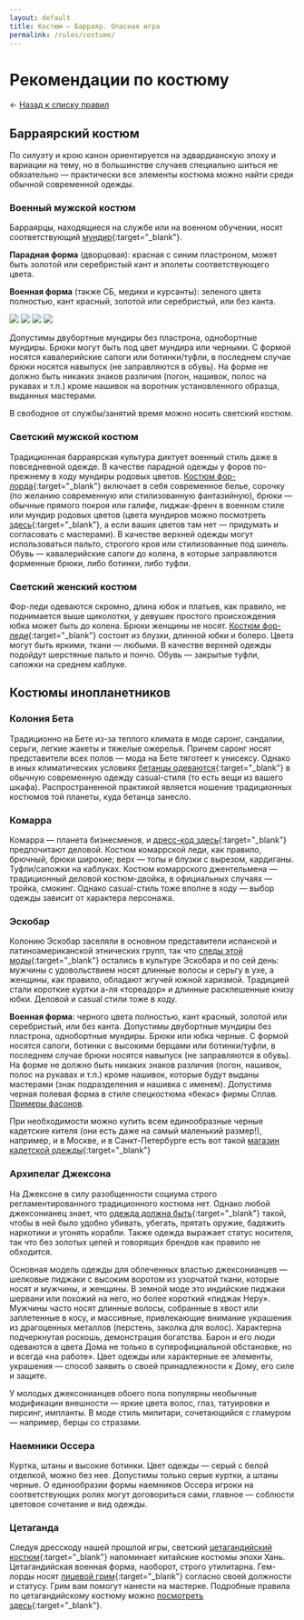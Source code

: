 ```yaml
---
layout: default
title: Костюм — Барраяр. Опасная игра
permalink: /rules/costume/
---
```


# Рекомендации по костюму

&larr; [Назад к списку правил](/rules/)

## Барраярский костюм
По силуэту и крою канон ориентируется на эдвардианскую эпоху и вариации на тему, но в большинстве случаев специально шиться не обязательно — практически все элементы костюма можно найти среди обычной современной одежды.

### Военный мужской костюм
Барраярцы, находящиеся на службе или на военном обучении, носят соответствующий [мундир](https://ru.pinterest.com/tachisis/barrayar-uniform/){:target="_blank"}.

__Парадная форма__ (дворцовая): красная с синим пластроном, может быть золотой или серебристый кант и эполеты соответствующего цвета.

__Военная форма__ (также СБ, медики и курсанты): зеленого цвета полностью, кант красный, золотой или серебристый, или без канта.

<a href="https://fotki.yandex.ru/next/users/s-prince/album/220592/view/1233064" target="_blank"><img src="https://img-fotki.yandex.ru/get/57797/73596289.d/0_12d0a8_ed1ef604_M.jpg" style="max-height:140px;" border="0"/></a> <a href="https://fotki.yandex.ru/next/users/s-prince/album/220592/view/1233066" target="_blank"><img src="https://img-fotki.yandex.ru/get/194503/73596289.d/0_12d0aa_c509d1fa_M.jpg" style="max-height:140px;" border="0"/></a> <a href="https://fotki.yandex.ru/next/users/s-prince/album/220592/view/1233067" target="_blank"><img src="https://img-fotki.yandex.ru/get/195559/73596289.d/0_12d0ab_7c17bedb_M.jpg" style="max-height:140px;" border="0"/></a> <a href="https://fotki.yandex.ru/next/users/s-prince/album/220592/view/1233068" target="_blank"><img src="https://img-fotki.yandex.ru/get/48807/73596289.d/0_12d0ac_fd30fd6a_M.jpg" style="max-height:140px;" border="0"/></a>

Допустимы двубортные мундиры без пластрона, однобортные мундиры. Брюки могут быть под цвет мундира или черными. С формой носятся кавалерийские сапоги или ботинки/туфли, в последнем случае брюки носятся навыпуск (не заправляются в обувь). На форме не должно быть никаких знаков различия (погон, нашивок, полос на рукавах и т.п.) кроме нашивок на воротник установленного образца, выданных мастерами.

В свободное от службы/занятий время можно носить светский костюм.

### Светский мужской костюм
Традиционная барраярская культура диктует военный стиль даже в повседневной одежде. В качестве парадной одежды у форов по-прежнему в ходу мундиры родовых цветов. [Костюм фор-лорда](http://www.pinterest.com/tachisis/vor-lords/){:target="_blank"} включает в себя современное белье, сорочку (по желанию современную или стилизованную фантазийную), брюки — обычные прямого покроя или галифе, пиджак-френч в военном стиле или мундир родовых цветов (цвета мундиров можно посмотреть [здесь](https://docs.google.com/document/d/1vTeayHwDEkI4jJmVdeMq8qkcl9tdcR9RaqF1aSq4Mlk/edit?usp=sharing){:target="_blank"}, а если ваших цветов там нет — придумать и согласовать с мастерами). В качестве верхней одежды могут использоваться пальто, строгого кроя или стилизованные под шинель. Обувь — кавалерийские сапоги до колена, в которые заправляются форменные брюки, либо ботинки, либо туфли.

### Светский женский костюм
Фор-леди одеваются скромно, длина юбок и платьев, как правило, не поднимается выше щиколотки, у девушек простого происхождения юбка может быть до колена. Брюки женщины не носят. [Костюм фор-леди](http://www.pinterest.com/tachisis/vor-ladies/){:target="_blank"} состоит из блузки, длинной юбки и болеро. Цвета могут быть яркими, ткани — любыми. В качестве верхней одежды подойдут шерстяные пальто и пончо. Обувь — закрытые туфли, сапожки на среднем каблуке.

## Костюмы инопланетников

### Колония Бета
Традиционно на Бете из-за теплого климата в моде саронг, сандалии, серьги, легкие жакеты и тяжелые ожерелья. Причем саронг носят представители всех полов — мода на Бете тяготеет к унисексу. Однако в иных климатических условиях [бетанцы одеваются](https://ru.pinterest.com/tachisis/barrayar-beta-colony/){:target="_blank"} в обычную современную одежду casual-стиля (то есть вещи из вашего шкафа). Распространенной практикой является ношение традиционных костюмов той планеты, куда бетанца занесло.

### Комарра
Комарра — планета бизнесменов, и [дресс-код здесь](https://ru.pinterest.com/tachisis/barrayar-komarr/){:target="_blank"} предпочитают деловой. Костюм комаррской леди, как правило, брючный, брюки широкие; верх — топы и блузки с вырезом, кардиганы. Туфли/сапожки на каблуках. Костюм комаррского джентельмена — традиционный деловой костюм-двойка, в официальных случаях — тройка, смокинг. Однако casual-стиль тоже вполне в ходу — выбор одежды зависит от характера персонажа.

### Эскобар
Колонию Эскобар заселяли в основном представители испанской и латиноамериканской этнических групп, так что [следы этой моды](https://ru.pinterest.com/tachisis/barrayar-escobar/){:target="_blank"} остались в культуре Эскобара и по сей день: мужчины с удовольствием носят длинные волосы и серьгу в ухе, а женщины, как правило, обладают жгучей южной харизмой. Традицией стали короткие куртки а-ля «тореадор» и длинные расклешенные книзу юбки. Деловой и casual стили тоже в ходу.

__Военная форма__: черного цвета полностью, кант красный, золотой или серебристый, или без канта.
Допустимы двубортные мундиры без пластрона, однобортные мундиры. Брюки или юбка черные. С формой носятся сапоги, ботинки с высокими берцами или ботинки/туфли, в последнем случае брюки носятся навыпуск (не заправляются в обувь). На форме не должно быть никаких знаков различия (погон, нашивок, полос на рукавах и т.п.) кроме нашивок, которые будут выданы мастерами (знак подразделения и нашивка с именем). Допустима черная полевая форма в стиле спецкостюма «бекас» фирмы Сплав.
[Примеры фасонов](https://www.pinterest.ru/tachisis/barrayar-escobar/military-uniform/).

При необходимости можно купить всем единообразные черные кадетские кителя (они есть даже на самый маленький размер!), например, и в Москве, и в Санкт-Петербурге есть вот такой [магазин кадетской одежды](http://kamuflyag-shop.ru/elements-list/kiteli/){:target="_blank"}

### Архипелаг Джексона
На Джексоне в силу разобщенности социума строго регламентированного традиционного костюма нет. Однако любой джексонианец знает, что [одежда должна быть](https://ru.pinterest.com/tachisis/barrayar-jacksons-whole/){:target="_blank"} такой, чтобы в ней было удобно убивать, убегать, прятать оружие, бадяжить наркотики и угонять корабли. Также одежда выражает статус носителя, так что без золотых цепей и говорящих брендов как правило не обходится.

Основная модель одежды для облеченных властью джексонианцев — шелковые пиджаки с высоким воротом из узорчатой ткани, которые носят и мужчины, и женщины. В земной моде это индийские пиджаки шервани или похожий на него, но более короткий «пиджак Неру».
Мужчины часто носят длинные волосы, собранные в хвост или заплетенные в косу, и массивные, привлекающие внимание украшения из драгоценных металлов (перстень, заколка для волос). Характерна подчеркнутая роскошь, демонстрация богатства. Барон и его люди одеваются в цвета Дома не только в суперофициальной обстановке, но и всегда «на работе». Цвет одежды или характерные ее элементы, украшения — способ заявить о своей принадлежности к Дому, его силе и защите.

У молодых джексонианцев обоего пола популярны необычные модификации внешности — яркие цвета волос, глаз, татуировки и пирсинг, импланты. В моде стиль милитари, сочетающийся с гламуром — например, берцы со стразами.  


### Наемники Оссера
Куртка, штаны и высокие ботинки. Цвет одежды — серый с белой отделкой, можно без нее. Допустимы только серые куртки, а штаны черные. О единообразии формы наемников Оссера игроки на соответствующих ролях могут договориться сами, главное — соблюсти цветовое сочетание и вид одежды.

### Цетаганда
Следуя дресскоду нашей прошлой игры, светский [цетагандийский костюм](https://ru.pinterest.com/tachisis/ghem-lords/){:target="_blank"} напоминает китайские костюмы эпохи Хань. Цетагандийская военная форма, наоборот, строго утилитарна. Гем-лорды носят [лицевой грим](http://9satrapy.diary.ru/p203009948.htm){:target="_blank"} согласно своей должности и статусу. Грим вам помогут нанести на мастерке. Подробные правила по цетагандийскому костюму можно [посмотреть здесь](http://9satrapy.diary.ru/p200124768.htm){:target="_blank"}.
